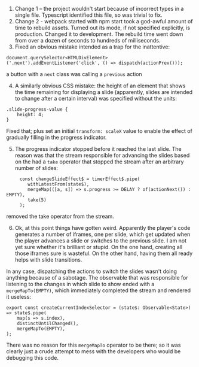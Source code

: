 1) Change 1 – the project wouldn't start because of incorrect types in a single file. Typescript identified this file, so was trivial to fix.
2) Change 2 - webpack started with npm start took a god-awful amount of time to rebuild assets. Turned out its mode, if not specified explicitly, is production. Changed it to development. The rebuild time went down from over a dozen of seconds to hundreds of milliseconds.
3) Fixed an obvious mistake intended as a trap for the inattentive:

```
document.querySelector<HTMLDivElement>('.next').addEventListener('click', () => dispatch(actionPrev()));
```

a button with a `next` class was calling a `previous` action

4) A similarly obvious CSS mistake: the height of an element that shows the time remaining for displaying a slide (apparently, slides are intended to change after a certain interval) was specified without the units:

```
.slide-progress-value {
    height: 4;
}
```

Fixed that; plus set an initial `transform: scaleX` value to enable the effect of gradually filling in the progress indicator.

5) The progress indicator stopped before it reached the last slide. The reason was that the stream responsible for advancing the slides based on the had a `take` operator that stopped the stream after an arbitrary number of slides:

```
     const changeSlideEffect$ = timerEffect$.pipe(
        withLatestFrom(state$),
        mergeMap(([a, s]) => s.progress >= DELAY ? of(actionNext()) : EMPTY),
        take(5)
     );
```

removed the take operator from the stream.

6) Ok, at this point things have gotten weird. Apparently the player's code generates a number of iframes, one per slide, which get updated when the player advances a slide or switches to the previous slide. I am not yet sure whether it's brilliant or stupid. On the one hand, creating all those iframes sure is wasteful. On the other hand, having them all ready helps with slide transitions.

In any case, dispatching the actions to switch the slides wasn't doing anything because of a sabotage. The observable that was responsible for listening to the changes in which slide to show ended with a `mergeMapTo(EMPTY)`, which immediately completed the stream and rendered it useless:

```
export const createCurrentIndexSelector = (state$: Observable<State>) => state$.pipe(
    map(s => s.index),
    distinctUntilChanged(),
    mergeMapTo(EMPTY),
);
```

There was no reason for this `mergeMapTo` operator to be there; so it was clearly just a crude attempt to mess with the developers who would be debugging this code.
